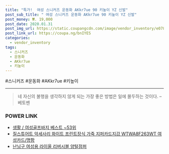 ```yaml
--- 
title: "특가!  여성 스니커즈 운동화 AKkr7ue 90 키높이 YZ 신발" 
post_sub_title: " 여성 스니커즈 운동화 AKkr7ue 90 키높이 YZ 신발" 
post_money: ₩. 19,000 
post_date: 2020.01.31 
post_img_url: https://static.coupangcdn.com/image/vendor_inventory/e078/e4b032a12a60a39e44e40735190ca5ed41cd80a2feeac74fb7134b826f06.jpg 
post_link_url: https://coupa.ng/bnIYES 
categories: 
  - vendor_inventory 
tags: 
  - 스니커즈 
  - 운동화 
  - AKkr7ue 
  - 키높이 
--- 
```

  #스니커즈 #운동화 #AKkr7ue #키높이 
<hr> 

> 네 자신의 불행을 생각하지 않게 되는 가장 좋은 방법은 일에 몰두하는 것이다. – 베토벤 


### POWER LINK

* <a href="https://blog.naver.com/santokki14/221779709389" target="_blank">생활 / 여성골프바지 베스트 ~53위</a>
* <a href="https://blog.naver.com/fasyy4321/221784092136" target="_blank">질스튜어트 악세사리 화이트 프린트장식 가죽 지퍼카드지갑 WTWA8F263WT 여성카드/명함</a>
* <a href="https://blog.naver.com/sakai111/221779127974" target="_blank">난닝구 여성용 라이올 리버시블 양털점퍼</a>
